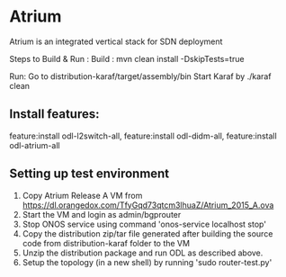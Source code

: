 # Atrium
Atrium is an integrated vertical stack for SDN deployment

Steps to Build & Run :
Build : mvn clean install -DskipTests=true

Run:
Go to distribution-karaf/target/assembly/bin
Start Karaf by ./karaf clean

Install features:
-----------------
feature:install odl-l2switch-all,
feature:install odl-didm-all,
feature:install odl-atrium-all

Setting up test environment 
---------------------------
1) Copy Atrium Release A VM from https://dl.orangedox.com/TfyGqd73qtcm3lhuaZ/Atrium_2015_A.ova 
2) Start the VM and login as admin/bgprouter 
3) Stop ONOS service using command 'onos-service localhost stop'
4) Copy the distribution zip/tar file generated after building the source code from distribution-karaf folder to the VM 
5) Unzip the distribution package and run ODL as described above. 
6) Setup the topology (in a new shell) by running 'sudo router-test.py' 


